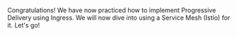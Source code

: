 Congratulations! We have now practiced how to implement Progressive Delivery using Ingress. We will now dive into using a Service Mesh (Istio) for it. Let's go! 